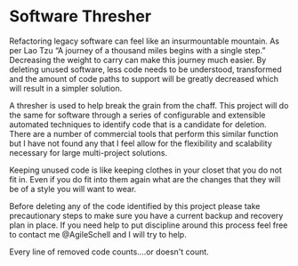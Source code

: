 # Software Thresher
Refactoring legacy software can feel like an insurmountable mountain.  As per Lao Tzu “A journey of a thousand miles begins with a single step.”  Decreasing the weight to carry can make this journey much easier.  By deleting unused software, less code needs to be understood, transformed and the amount of code paths to support will be greatly decreased which will result in a simpler solution.

A thresher is used to help break the grain from the chaff.  This project will do the same for software through a series of configurable and extensible automated techniques to identify code that is a candidate for deletion.  There are a number of commercial tools that perform this similar function but I have not found any that I feel allow for the flexibility and scalability necessary for large multi-project solutions.

Keeping unused code is like keeping clothes in your closet that you do not fit in.  Even if you do fit into them again what are the changes that they will be of a style you will want to wear.

Before deleting any of the code identified by this project please take precautionary steps to make sure you have a current backup and recovery plan in place.  If you need help to put discipline around this process feel free to contact me @AgileSchell and I will try to help.

Every line of removed code counts….or doesn't count.
